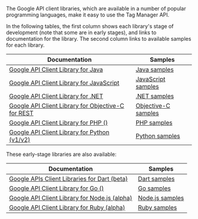 The Google API client libraries, which are available in a number of popular programming languages, make it easy to use the Tag Manager API.

In the following tables, the first column shows each library's stage of development (note that some are in early stages), and links to documentation for the library. The second column links to available samples for each library.

| Documentation | Samples |
| --- | --- |
| [Google API Client Library for Java](https://developers.google.com/api-client-library/java/) | [Java samples](https://developers.google.com/api-client-library/java/apis) |
| [Google API Client Library for JavaScript](https://developers.google.com/api-client-library/javascript/start/start-js) | [JavaScript samples](https://developers.google.com/api-client-library/javascript/samples/samples) |
| [Google API Client Library for .NET](https://developers.google.com/api-client-library/dotnet/get_started) | [.NET samples](https://developers.google.com/api-client-library/dotnet/apis) |
| [Google API Client Library for Objective-C for REST](https://github.com/google/google-api-objectivec-client-for-rest) | [Objective-C samples](https://github.com/google/google-api-objectivec-client-for-rest/tree/master/Examples) |
| [Google API Client Library for PHP ()](https://developers.google.com/api-client-library/php) | [PHP samples](https://github.com/google/google-api-php-client/tree/master/examples) |
| [Google API Client Library for Python (v1/v2)](https://developers.google.com/api-client-library/python) | [Python samples](https://github.com/google/google-api-python-client/tree/master/samples) |

These early-stage libraries are also available:

| Documentation | Samples |
| --- | --- |
| [Google APIs Client Libraries for Dart (beta)](https://pub.dartlang.org/packages/googleapis) | [Dart samples](https://github.com/dart-lang/googleapis_examples) |
| [Google API Client Library for Go ()](https://github.com/google/google-api-go-client) | [Go samples](https://github.com/google/google-api-go-client/tree/master/examples) |
| [Google API Client Library for Node.js (alpha)](https://github.com/google/google-api-nodejs-client/) | [Node.js samples](https://github.com/google/google-api-nodejs-client/tree/master/samples) |
| [Google API Client Library for Ruby (alpha)](https://developers.google.com/api-client-library/ruby/start/get_started) | [Ruby samples](https://github.com/google/google-api-ruby-client-samples) |